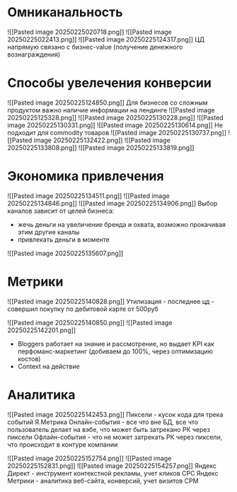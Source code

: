 # Омниканальность
![[Pasted image 20250225020718.png]]
![[Pasted image 20250225022413.png]]
![[Pasted image 20250225124317.png]]
ЦД напрямую связано с бизнес-value (получение денежного вознаграждения)
# Способы увелечения конверсии
![[Pasted image 20250225124850.png]]
Для бизнесов со сложным продуктом важно наличие информации на лендинге
![[Pasted image 20250225125328.png]]
![[Pasted image 20250225130228.png]]
![[Pasted image 20250225130331.png]]
![[Pasted image 20250225130614.png]]
Не подходит для commodity товаров
![[Pasted image 20250225130737.png]]
![[Pasted image 20250225132422.png]]
![[Pasted image 20250225133808.png]]
![[Pasted image 20250225133819.png]]
# Экономика привлечения
![[Pasted image 20250225134511.png]]
![[Pasted image 20250225134846.png]]
![[Pasted image 20250225134906.png]]
Выбор каналов зависит от целей бизнеса:
- жечь деньги на увеличение бренда и охвата, возможно прокачивая этим другие каналы
- привлекать деньги в моменте

![[Pasted image 20250225135607.png]]
# Метрики
![[Pasted image 20250225140828.png]]
Утилизация - последнее цд - совершил покупку по дебитовой карте от 500руб

![[Pasted image 20250225140850.png]]
![[Pasted image 20250225142201.png]]
- Bloggers работает на знание и рассмотрение, но выдает KPI как перфоманс-маркетинг (добиваем до 100%, через оптимизацию костов)
-  Context на действие
# Аналитика
![[Pasted image 20250225142453.png]]
Пиксели - кусок кода для трека событий Я.Метрика
Онлайн-события - все что вне БД, все что пользователь делает на вэбе, что может быть затрекано РК через пиксели
Офлайн-события - что не может затрекать РК через пиксели, что происходит в контуре компании

![[Pasted image 20250225152754.png]]
![[Pasted image 20250225152831.png]]
 ![[Pasted image 20250225154257.png]]
Яндекс Директ - инструмент контекстной рекламы, учет кликов CPC
Яндекс Метрики - аналитика веб-сайта, конверсий, учет визитов CPM

